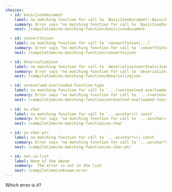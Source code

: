 ```yaml
---
choices:
  - id: basicjsondocument
    label: no matching function for call to `BasicJsonDocument::BasicJsonDocument()`
    summary: Error says "no matching function for call to `BasicJsonDocument::BasicJsonDocument()`"
    next: /compiletime/no-matching-function/basicjsondocument

  - id: converttojson
    label: no matching function for call to `convertToJson(...)`
    summary: Error says "no matching function for call to `convertToJson(...)`"
    next: /compiletime/no-matching-function/converttojson

  - id: deserializejson
    label: no matching function for call to `deserializeJson(StaticJsonDocument<200> (&)(), ...)`
    summary: Error says "no matching function for call to `deserializeJson(StaticJsonDocument<200> (&)(), ...)`"
    next: /compiletime/no-matching-function/deserializejson

  - id: unresolved-overloaded-function-type
    label: no matching function for call to `...(<unresolved overloaded function type>)`
    summary: Error says "no matching function for call to `...(<unresolved overloaded function type>)`"
    next: /compiletime/no-matching-function/unresolved-overloaded-function-type
  
  - id: as-char
    label: no matching function for call to `...as<char>() const`
    summary: Error says "no matching function for call to `...as<char>()` const"
    next: /compiletime/no-matching-function/as-char

  - id: as-char-ptr
    label: no matching function for call to `...as<char*>() const`
    summary: Error says "no matching function for call to `...as<char*>()` const"
    next: /compiletime/no-matching-function/as-char-ptr

  - id: not-in-list
    label: None of the above
    summary:  The error is not in the list
    next: /compiletime/unknown-error
---
```


Which error is it?
